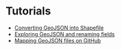 # Tutorials 
- [Converting GeoJSON into Shapefile](https://archive.org/details/geojson_to_shapefile)
- [Exploring GeoJSON and renaming fields](https://archive.org/details/exploring_geojson_and_renaming_fields)
- [Mapping GeoJSON files on GitHub](https://help.github.com/articles/mapping-geojson-files-on-github/) 